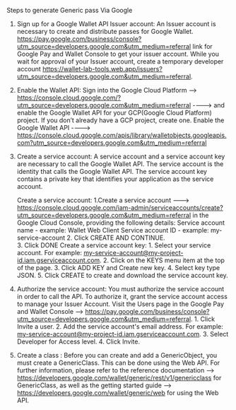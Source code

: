 Steps to generate Generic pass Via Google

1. Sign up for a Google Wallet API Issuer account: An Issuer account is necessary to create and distribute passes for Google Wallet.
 https://pay.google.com/business/console?utm_source=developers.google.com&utm_medium=referral link for Google Pay and Wallet Console to get your issuer account.
 While you wait for approval of your Issuer account, create a temporary developer account https://wallet-lab-tools.web.app/issuers?utm_source=developers.google.com&utm_medium=referral.

2. Enable the Wallet API: Sign into the Google Cloud Platform --> https://console.cloud.google.com/?utm_source=developers.google.com&utm_medium=referral ----> 
   and enable the Google Wallet API for your GCP(Google Cloud Platform) project. 
   If you don’t already have a GCP project, create one.
   Enable the Google Wallet API ---->  https://console.cloud.google.com/apis/library/walletobjects.googleapis.com?utm_source=developers.google.com&utm_medium=referral

3. Create a service account: A service account and a service account key are necessary to call the Google Wallet API. 
   The service account is the identity that calls the Google Wallet API. 
   The service account key contains a private key that identifies your application as the service account. 
   
   Create a service account: 1.Create a service account ---> https://console.cloud.google.com/iam-admin/serviceaccounts/create?utm_source=developers.google.com&utm_medium=referral in the Google Cloud Console, providing the following details:
                                    Service account name - example: Wallet Web Client
                                     Service account ID - example: my-service-account 
                             2. Click CREATE AND CONTINUE.  
                             3. Click DONE
   Create a service account key: 1. Select your service account. For example: my-service-account@my-project-id.iam.gserviceaccount.com.
                                 2. Click on the KEYS menu item at the top of the page.
                                 3. Click ADD KEY and Create new key.
                                 4. Select key type JSON.
                                 5. Click CREATE to create and download the service account key.

4. Authorize the service account: You must authorize the service account in order to call the API. 
     To authorize it, grant the service account access to manage your Issuer Account.
    Visit the Users page in the Google Pay and Wallet Console --> https://pay.google.com/business/console?utm_source=developers.google.com&utm_medium=referral.
             1. Click Invite a user.
             2. Add the service account's email address. For example: my-service-account@my-project-id.iam.gserviceaccount.com.
             3. Select Developer for Access level.
             4. Click Invite. 

5. Create a class :
    Before you can create and add a GenericObject, you must create a GenericClass. 
    This can be done using the Web API. For further information, please refer to the reference documentation --> https://developers.google.com/wallet/generic/rest/v1/genericclass for GenericClass, 
    as well as the getting started guide -->  https://developers.google.com/wallet/generic/web  for using the Web API.


